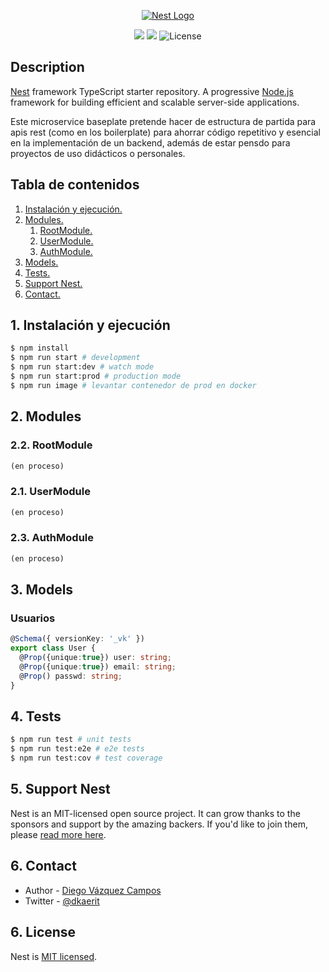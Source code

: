 <p align="center">
  <a href="http://nestjs.com/" target="blank"><img src="https://i.imgur.com/RKjS6ne.png" alt="Nest Logo" /></a>
</p>

[circleci-image]: https://img.shields.io/circleci/build/github/nestjs/nest/master?token=abc123def456
[circleci-url]: https://circleci.com/gh/nestjs/nest

<p align="center">
<img src="https://img.shields.io/github/commit-activity/y/dkaerit/nest-api-rest?color=17a8c8">
<img src="https://img.shields.io/github/downloads/dkaerit/nest-api-rest/total?color=17a8c8">
<img src="https://img.shields.io/badge/license-MIT-17a8c8" alt="License">
</p>
  <!--[![Backers on Open Collective](https://opencollective.com/nest/backers/badge.svg)](https://opencollective.com/nest#backer)
  [![Sponsors on Open Collective](https://opencollective.com/nest/sponsors/badge.svg)](https://opencollective.com/nest#sponsor)-->

## Description

[Nest](https://github.com/nestjs/nest) framework TypeScript starter repository. A progressive <a href="http://nodejs.org" target="_blank">Node.js</a> framework for building efficient and scalable server-side applications. 

Este microservice baseplate pretende hacer de estructura de partida para apis rest (como en los boilerplate) para ahorrar código repetitivo y esencial en la implementación de un backend, además de estar pensdo para proyectos de uso didácticos o personales.

## Tabla de contenidos
1. [ Instalación y ejecución. ](#exec)
2. [ Modules. ](#services)
    1. [ RootModule. ](#root)
    2. [ UserModule. ](#user)
    3. [ AuthModule. ](#auth)
4. [ Models. ](#models)
5. [ Tests. ](#tests)
6. [ Support Nest. ](#support)
7. [ Contact. ](#contact)

<a name="exec"></a>
## 1. Instalación y ejecución
```bash
$ npm install
$ npm run start # development
$ npm run start:dev # watch mode
$ npm run start:prod # production mode
$ npm run image # levantar contenedor de prod en docker
```

<a name="modules"></a>
## 2. Modules
<a name="root"></a>
### 2.2. RootModule
```typescript
(en proceso)
```
<a name="user"></a>
### 2.1. UserModule
```typescript
(en proceso)
```
<a name="auth"></a>
### 2.3. AuthModule
```typescript
(en proceso)
```

<a name="models"></a>
## 3. Models
### Usuarios
```typescript
@Schema({ versionKey: '_vk' }) 
export class User { 
  @Prop({unique:true}) user: string;
  @Prop({unique:true}) email: string;
  @Prop() passwd: string;
}
```

## 4. Tests

```bash
$ npm run test # unit tests
$ npm run test:e2e # e2e tests
$ npm run test:cov # test coverage
```

## 5. Support Nest

Nest is an MIT-licensed open source project. It can grow thanks to the sponsors and support by the amazing backers. If you'd like to join them, please [read more here](https://docs.nestjs.com/support).

## 6. Contact

- Author - [Diego Vázquez Campos](https://twitter.com/dkaerit)
- Twitter - [@dkaerit](https://twitter.com/dkaerit)

## 6. License

Nest is [MIT licensed](LICENSE).
